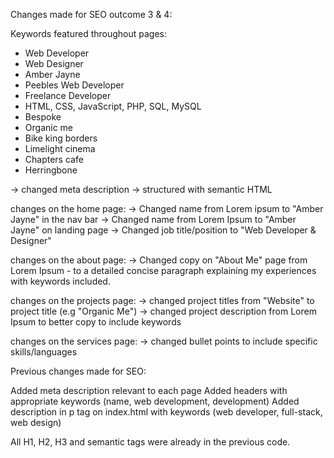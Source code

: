 Changes made for SEO outcome 3 & 4:

Keywords featured throughout pages:
- Web Developer
- Web Designer
- Amber Jayne
- Peebles Web Developer
- Freelance Developer
- HTML, CSS, JavaScript, PHP, SQL, MySQL
- Bespoke 
- Organic me
- Bike king borders
- Limelight cinema
- Chapters cafe
- Herringbone

-> changed meta description
-> structured with semantic HTML

changes on the home page:
-> Changed name from Lorem ipsum to "Amber Jayne" in the nav bar
-> Changed name from Lorem Ipsum to "Amber Jayne" on landing page
-> Changed job title/position to "Web Developer & Designer"

changes on the about page:
-> Changed copy on "About Me" page from Lorem Ipsum - to a detailed concise paragraph explaining my experiences with keywords included.

changes on the projects page:
-> changed project titles from "Website" to project title (e.g "Organic Me")
-> changed project description from Lorem Ipsum to better copy to include keywords


changes on the services page:
-> changed bullet points to include specific skills/languages




Previous changes made for SEO:

Added meta description relevant to each page
Added headers with appropriate keywords (name, web development, development)
Added description in p tag on index.html with keywords (web developer, full-stack, web design)

All H1, H2, H3 and semantic tags were already in the previous code.